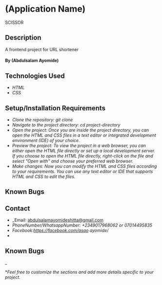 # (Application Name)
SCISSOR

## Description
A frontend project for URL shortener

#### By (Abdulsalam Ayomide)

## Technologies Used
* _HTML_
* _CSS_

## Setup/Installation Requirements

* _Clone the repository: git clone <repository-url>_
* _Navigate to the project directory: cd project-directory_
* _Open the project: Once you are inside the project directory, you can open the HTML and CSS files in a text editor or integrated development environment (IDE) of your choice._
* _Preview the project: To view the project in a web browser, you can either open the HTML file directly or set up a local development server. If you choose to open the HTML file directly, right-click on the file and select "Open with" and choose your preferred web browser._
* _Make changes: Now you can modify the HTML and CSS files according to your requirements. You can use any text editor or IDE that supports HTML and CSS to edit the files._

## Known Bugs

## Contact
* _Email: abdulsalamayomideshitta@gmail.com
* _PhoneNumber/WhatsappNumber: +2349017968062 or 07014495835_
* _Facebook:https://facebook.com/asao ayomide/_
* 
## Known Bugs

_

*_Feel free to customize the sections and add more details specific to your project._

